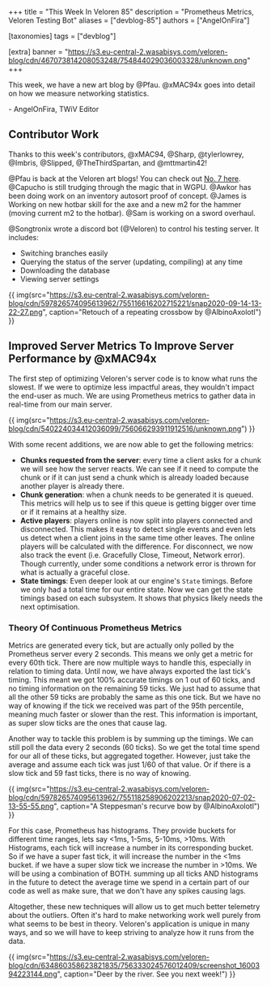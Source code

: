 +++
title = "This Week In Veloren 85"
description = "Prometheus Metrics, Veloren Testing Bot"
aliases = ["devblog-85"]
authors = ["AngelOnFira"]

[taxonomies]
tags = ["devblog"]

[extra]
banner = "https://s3.eu-central-2.wasabisys.com/veloren-blog/cdn/467073814208053248/754844029036003328/unknown.png"
+++

This week, we have a new art blog by @Pfau. @xMAC94x goes into detail on how we
measure networking statistics.

\- AngelOnFira, TWiV Editor

## Contributor Work

Thanks to this week's contributors, @xMAC94, @Sharp, @tylerlowrey, @Imbris,
@Slipped, @TheThirdSpartan, and @mttmartin42!

@Pfau is back at the Veloren art blogs! You can check out [No. 7
here](https://www.patreon.com/posts/art-blog-no-7-41635011). @Capucho is still
trudging through the magic that in WGPU. @Awkor has been doing work on an
inventory autosort proof of concept. @James is Working on new hotbar skill for
the axe and a new m2 for the hammer (moving current m2 to the hotbar). @Sam is
working on a sword overhaul.

@Songtronix wrote a discord bot (@Veloren) to control his testing server. It
includes:

- Switching branches easily
- Querying the status of the server (updating, compiling) at any time
- Downloading the database
- Viewing server settings

{{
  img(src="https://s3.eu-central-2.wasabisys.com/veloren-blog/cdn/597826574095613962/755116616202715221/snap2020-09-14-13-22-27.png",
  caption="Retouch of a repeating crossbow by @AlbinoAxolotl")
}}

## Improved Server Metrics To Improve Server Performance by @xMAC94x

The first step of optimizing Veloren's server code is to know what runs the
slowest. If we were to optimize less impactful areas, they wouldn't impact the
end-user as much. We are using Prometheus metrics to gather data in real-time
from our main server.

{{
  img(src="https://s3.eu-central-2.wasabisys.com/veloren-blog/cdn/540224034412036099/756066293911912516/unknown.png")
}}

With some recent additions, we are now able to get the following metrics:

- **Chunks requested from the server**: every time a client asks for a chunk we
  will see how the server reacts. We can see if it need to compute the chunk or
  if it can just send a chunk which is already loaded because another player is
  already there.
- **Chunk generation**: when a chunk needs to be generated it is queued. This
  metrics will help us to see if this queue is getting bigger over time or if it
  remains at a healthy size.
- **Active players**: players online is now split into players connected and
  disconnected. This makes it easy to detect single events and even lets us
  detect when a client joins in the same time other leaves. The online players
  will be calculated with the difference. For disconnect, we now also track the
  event (i.e. Gracefully Close, Timeout, Network error). Though currently, under
  some conditions a network error is thrown for what is actually a graceful
  close.
- **State timings**: Even deeper look at our engine's `State` timings. Before we
  only had a total time for our entire state. Now we can get the state timings
  based on each subsystem. It shows that physics likely needs the next
  optimisation.

### Theory Of Continuous Prometheus Metrics

Metrics are generated every tick, but are actually only polled by the Prometheus
server every 2 seconds. This means we only get a metric for every 60th tick.
There are now multiple ways to handle this, especially in relation to timing
data. Until now, we have always exported the last tick's timing. This meant we
got 100% accurate timings on 1 out of 60 ticks, and no timing information on the
remaining 59 ticks. We just had to assume that all the other 59 ticks are
probably the same as this one tick. But we have no way of knowing if the tick we
received was part of the 95th percentile, meaning much faster or slower than the
rest. This information is important, as super slow ticks are the ones that cause
lag.

Another way to tackle this problem is by summing up the timings. We can still
poll the data every 2 seconds (60 ticks). So we get the total time spend for our
all of these ticks, but aggregated together. However, just take the average and
assume each tick was just 1/60 of that value. Or if there is a slow tick and 59
fast ticks, there is no way of knowing.

{{
  img(src="https://s3.eu-central-2.wasabisys.com/veloren-blog/cdn/597826574095613962/755118258906202213/snap2020-07-02-13-55-55.png",
  caption="A Steppesman's recurve bow by @AlbinoAxolotl")
}}

For this case, Prometheus has histograms. They provide buckets for different
time ranges, lets say <1ms, 1-5ms, 5-10ms, >10ms. With Histograms, each tick
will increase a number in its corresponding bucket. So if we have a super fast
tick, it will increase the number in the <1ms bucket. if we have a super slow
tick we increase the number in >10ms. We will be using a combination of BOTH.
summing up all ticks AND histograms in the future to detect the average time we
spend in a certain part of our code as well as make sure, that we don't have any
spikes causing lags.

Altogether, these new techniques will allow us to get much better telemetry
about the outliers. Often it's hard to make networking work well purely from
what seems to be best in theory. Veloren's application is unique in many ways,
and so we will have to keep striving to analyze how it runs from the data.

{{
  img(src="https://s3.eu-central-2.wasabisys.com/veloren-blog/cdn/634860358623821835/756333024576012409/screenshot_1600394223144.png",
  caption="Deer by the river. See you next week!")
}}
